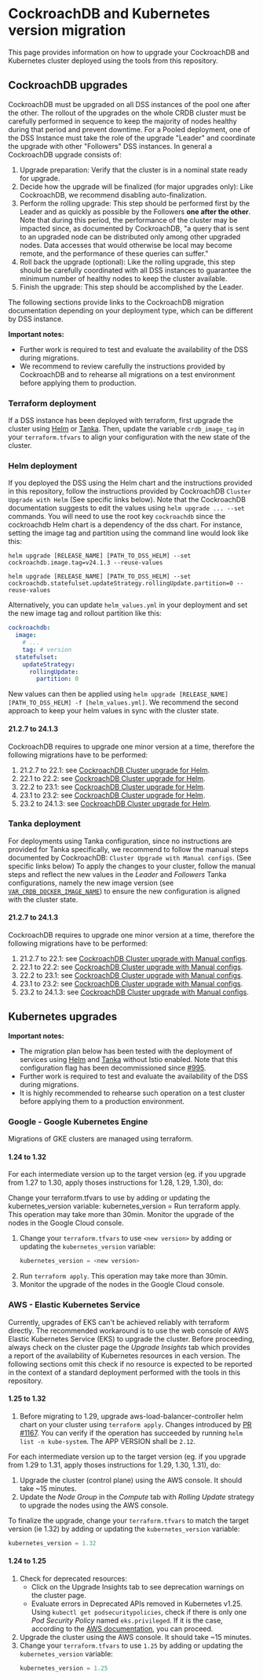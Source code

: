 # CockroachDB and Kubernetes version migration

This page provides information on how to upgrade your CockroachDB and Kubernetes cluster deployed using the
tools from this repository.

## CockroachDB upgrades

CockroachDB must be upgraded on all DSS instances of the pool one after the other. The rollout of the upgrades on 
the whole CRDB cluster must be carefully performed in sequence to keep the majority of nodes healthy during that period
and prevent downtime.
For a Pooled deployment, one of the DSS Instance must take the role of the upgrade "Leader" and coordinate the
upgrade with other "Followers" DSS instances.
In general a CockroachDB upgrade consists of:
1. Upgrade preparation: Verify that the cluster is in a nominal state ready for upgrade.
1. Decide how the upgrade will be finalized (for major upgrades only): Like CockroachDB, we recommend disabling auto-finalization.
1. Perform the rolling upgrade: This step should be performed first by the Leader and as quickly as possible by the Followers **one after the other**. Note that during this period, the performance of the cluster may be impacted since, as documented by CockroachDB, "a query that is sent to an upgraded node can be distributed only among other upgraded nodes. Data accesses that would otherwise be local may become remote, and the performance of these queries can suffer."
1. Roll back the upgrade (optional): Like the rolling upgrade, this step should be carefully coordinated with all DSS instances to guarantee the minimum number of healthy nodes to keep the cluster available.
1. Finish the upgrade: This step should be accomplished by the Leader.

The following sections provide links to the CockroachDB migration documentation depending on your deployment type, which can
be different by DSS instance.

**Important notes:**

- Further work is required to test and evaluate the availability of the DSS during migrations.
- We recommend to review carefully the instructions provided by CockroachDB and to rehearse all migrations on a test
  environment before applying them to production.

### Terraform deployment

If a DSS instance has been deployed with terraform, first upgrade the cluster using [Helm](MIGRATION.md#helm-deployment)
or [Tanka](MIGRATION.md#tanka-deployment). Then, update the variable `crdb_image_tag` in your `terraform.tfvars` to
align your configuration with the new state of the cluster.

### Helm deployment

If you deployed the DSS using the Helm chart and the instructions provided in this repository, follow the instructions
provided by CockroachDB `Cluster Upgrade with Helm` (See specific links below). Note that the CockroachDB documentation
suggests to edit the values using `helm upgrade ... --set` commands. You will need to use the root key `cockroachdb` 
since the cockroachdb Helm chart is a dependency of the dss chart.
For instance, setting the image tag and partition using the command line would look like this:
```
helm upgrade [RELEASE_NAME] [PATH_TO_DSS_HELM] --set cockroachdb.image.tag=v24.1.3 --reuse-values
```
```
helm upgrade [RELEASE_NAME] [PATH_TO_DSS_HELM] --set cockroachdb.statefulset.updateStrategy.rollingUpdate.partition=0 --reuse-values
```
Alternatively, you can update `helm_values.yml` in your deployment and set the new image tag and rollout partition like this:
```yaml
cockroachdb:
  image:
    # ...
    tag: # version
  statefulset:
    updateStrategy:
      rollingUpdate:
        partition: 0
```
New values can then be applied using `helm upgrade [RELEASE_NAME] [PATH_TO_DSS_HELM] -f [helm_values.yml]`.
We recommend the second approach to keep your helm values in sync with the cluster state.

#### 21.2.7 to 24.1.3

CockroachDB requires to upgrade one minor version at a time, therefore the following migrations have to be performed:

1. 21.2.7 to 22.1: see [CockroachDB Cluster upgrade for Helm](https://www.cockroachlabs.com/docs/v22.1/upgrade-cockroachdb-kubernetes?filters=helm).
1. 22.1 to 22.2: see [CockroachDB Cluster upgrade for Helm](https://www.cockroachlabs.com/docs/v22.2/upgrade-cockroachdb-kubernetes?filters=helm).
1. 22.2 to 23.1: see [CockroachDB Cluster upgrade for Helm](https://www.cockroachlabs.com/docs/v23.1/upgrade-cockroachdb-kubernetes?filters=helm).
1. 23.1 to 23.2: see [CockroachDB Cluster upgrade for Helm](https://www.cockroachlabs.com/docs/v23.2/upgrade-cockroachdb-kubernetes?filters=helm).
1. 23.2 to 24.1.3: see [CockroachDB Cluster upgrade for Helm](https://www.cockroachlabs.com/docs/v24.1/upgrade-cockroachdb-kubernetes?filters=helm).

### Tanka deployment

For deployments using Tanka configuration, since no instructions are provided for Tanka specifically,
we recommend to follow the manual steps documented by CockroachDB: `Cluster Upgrade with Manual configs`.
(See specific links below) To apply the changes to your cluster, follow the manual steps and reflect the new 
values in the *Leader* and *Followers* Tanka configurations, namely the new image version (see 
[`VAR_CRDB_DOCKER_IMAGE_NAME`](../build/README.md)) to ensure the new configuration is aligned with the cluster state.

#### 21.2.7 to 24.1.3

CockroachDB requires to upgrade one minor version at a time, therefore the following migrations have to be performed:

1. 21.2.7 to 22.1: see [CockroachDB Cluster upgrade with Manual configs](https://www.cockroachlabs.com/docs/v22.1/upgrade-cockroachdb-kubernetes?filters=manual).
1. 22.1 to 22.2: see [CockroachDB Cluster upgrade with Manual configs](https://www.cockroachlabs.com/docs/v22.2/upgrade-cockroachdb-kubernetes?filters=manual).
1. 22.2 to 23.1: see [CockroachDB Cluster upgrade with Manual configs](https://www.cockroachlabs.com/docs/v23.1/upgrade-cockroachdb-kubernetes?filters=manual).
1. 23.1 to 23.2: see [CockroachDB Cluster upgrade with Manual configs](https://www.cockroachlabs.com/docs/v23.2/upgrade-cockroachdb-kubernetes?filters=manual).
1. 23.2 to 24.1.3: see [CockroachDB Cluster upgrade with Manual configs](https://www.cockroachlabs.com/docs/v24.1/upgrade-cockroachdb-kubernetes?filters=manual).

## Kubernetes upgrades

**Important notes:**

- The migration plan below has been tested with the deployment of services using [Helm](services/helm-charts) and [Tanka](services/tanka) without Istio enabled. Note that this configuration flag has been decommissioned since [#995](https://github.com/interuss/dss/pull/995).
- Further work is required to test and evaluate the availability of the DSS during migrations.
- It is highly recommended to rehearse such operation on a test cluster before applying them to a production environment.

### Google - Google Kubernetes Engine

Migrations of GKE clusters are managed using terraform.

#### 1.24 to 1.32

For each intermediate version up to the target version (eg. if you upgrade from 1.27 to 1.30, apply thoses 
instructions for 1.28, 1.29, 1.30), do:

Change your terraform.tfvars to use <New version> by adding or updating the kubernetes_version variable:
kubernetes_version = <New version>
Run terraform apply. This operation may take more than 30min.
Monitor the upgrade of the nodes in the Google Cloud console.

1. Change your `terraform.tfvars` to use `<new version>` by adding or updating the `kubernetes_version` variable:
   ```terraform
   kubernetes_version = <new version>
   ```
1. Run `terraform apply`. This operation may take more than 30min.
1. Monitor the upgrade of the nodes in the Google Cloud console.

### AWS - Elastic Kubernetes Service

Currently, upgrades of EKS can't be achieved reliably with terraform directly. The recommended workaround is to
use the web console of AWS Elastic Kubernetes Service (EKS) to upgrade the cluster.
Before proceeding, always check on the cluster page the *Upgrade Insights* tab which provides a report of the
availability of Kubernetes resources in each version. The following sections omit this check if no resource is
expected to be reported in the context of a standard deployment performed with the tools in this repository.

#### 1.25 to 1.32

1. Before migrating to 1.29, upgrade aws-load-balancer-controller helm chart on your cluster using `terraform apply`. Changes introduced by [PR #1167](https://github.com/interuss/dss/pull/1167).
You can verify if the operation has succeeded by running `helm list -n kube-system`. The APP VERSION shall be `2.12`.

For each intermediate version up to the target version (eg. if you upgrade from 1.29 to 1.31, apply thoses
instructions for 1.29, 1.30, 1.31), do:
1. Upgrade the cluster (control plane) using the AWS console. It should take ~15 minutes.
1. Update the *Node Group* in the *Compute* tab with *Rolling Update* strategy to upgrade the nodes using the AWS console.

To finalize the upgrade, change your `terraform.tfvars` to match the target version (ie 1.32) by adding or updating 
the `kubernetes_version` variable:
   ```terraform
   kubernetes_version = 1.32
   ```

#### 1.24 to 1.25

1. Check for deprecated resources:
    - Click on the Upgrade Insights tab to see deprecation warnings on the cluster page.
    - Evaluate errors in Deprecated APIs removed in Kubernetes v1.25. Using `kubectl get podsecuritypolicies`,
      check if there is only one *Pod Security Policy* named `eks.privileged`. If it is the case,
      according to the [AWS documentation](https://docs.aws.amazon.com/eks/latest/userguide/pod-security-policy-removal-faq.html), you can proceed.
1. Upgrade the cluster using the AWS console. It should take ~15 minutes.
1. Change your `terraform.tfvars` to use `1.25` by adding or updating the `kubernetes_version` variable:
   ```terraform
   kubernetes_version = 1.25
   ```
